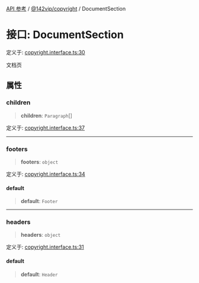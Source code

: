 [API 参考](../../../index.md) / [@142vip/copyright](../index.md) / DocumentSection

# 接口: DocumentSection

定义于: [copyright.interface.ts:30](https://github.com/142vip/core-x/blob/b6807ccf6c96718daee70c368eee9968a0b34d48/packages/copyright/src/copyright.interface.ts#L30)

文档页

## 属性

### children

> **children**: `Paragraph`[]

定义于: [copyright.interface.ts:37](https://github.com/142vip/core-x/blob/b6807ccf6c96718daee70c368eee9968a0b34d48/packages/copyright/src/copyright.interface.ts#L37)

***

### footers

> **footers**: `object`

定义于: [copyright.interface.ts:34](https://github.com/142vip/core-x/blob/b6807ccf6c96718daee70c368eee9968a0b34d48/packages/copyright/src/copyright.interface.ts#L34)

#### default

> **default**: `Footer`

***

### headers

> **headers**: `object`

定义于: [copyright.interface.ts:31](https://github.com/142vip/core-x/blob/b6807ccf6c96718daee70c368eee9968a0b34d48/packages/copyright/src/copyright.interface.ts#L31)

#### default

> **default**: `Header`
